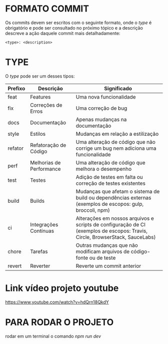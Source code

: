 # FORMATO COMMIT

Os commits devem ser escritos com o seguinte formato, onde o *type* é obrigatório e pode ser consultado no próximo tópico e a descrição descreve a ação daquele commit mais detalhadamente:

```<type>: <description>```

# TYPE

O *type* pode ser um desses tipos:

| **Prefixo**  | **Descrição** | **Significado** |
| ------------- | ------------- | ------------- |
| feat | Features | Uma nova funcionalidade |
| fix | Correções de Erros | Uma correção de bug |
| docs | Documentação | Apenas mudanças na documentação |
| style | Estilos | Mudanças em relação a estilização |
| refator | Refatoração de Código | Uma alteração de código que não corrige um bug nem adiciona uma funcionalidade |
| perf | Melhorias de Performance | Uma alteração de código que melhora o desempenho |
| test | Testes | Adição de testes em falta ou correção de testes existentes |
|build | Builds | Mudanças que afetam o sistema de build ou dependências externas (exemplos de escopos: gulp, broccoli, npm) |
| ci | Integrações Contínuas | Alterações em nossos arquivos e scripts de configuração de CI (exemplos de escopos: Travis, Circle, BrowserStack, SauceLabs) |
| chore | Tarefas | Outras mudanças que não modificam arquivos de código-fonte ou de teste |
| revert | Reverter | Reverte um commit anterior |

# Link vídeo projeto youtube

https://www.youtube.com/watch?v=hdQrn18QkdY

# PARA RODAR O PROJETO

rodar em um terminal o comando *npm run dev*